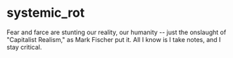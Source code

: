 # systemic_rot
Fear and farce are stunting our reality, our humanity -- just the onslaught of "Capitalist Realism," as Mark Fischer put it. All I know is I take notes, and I stay critical. 
